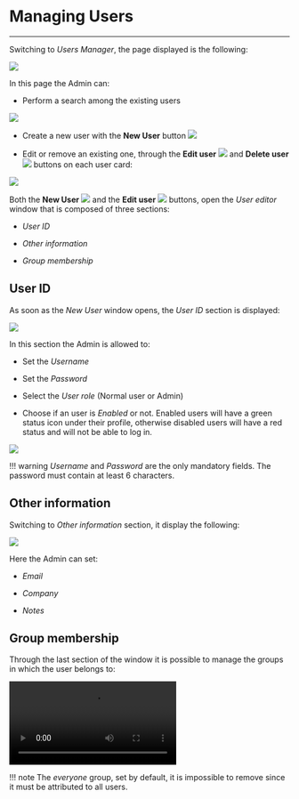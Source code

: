 # Managing Users

****************

Switching to *Users Manager*, the page displayed is the following:

<img src="../img/managing-users/manager-page.jpg" class="ms-docimage"/>

In this page the Admin can:

* Perform a search among the existing users

<img src="../img/managing-users/search-users.jpg" class="ms-docimage" style="max-width:500px;"/>

* Create a new user with the **New User** button <img src="../img/button/new-user.jpg" class="ms-docbutton"/>

* Edit or remove an existing one, through the **Edit user** <img src="../img/button/edit-icon.jpg" class="ms-docbutton"/> and **Delete user** <img src="../img/button/delete-icon.jpg" class="ms-docbutton" /> buttons on each user card:

<img src="../img/managing-users/edit-user.jpg" class="ms-docimage"/>

Both the **New User** <img src="../img/button/new-user.jpg" class="ms-docbutton"/> and the **Edit user** <img src="../img/button/edit-icon.jpg" class="ms-docbutton"/> buttons, open the *User editor* window that is composed of three sections:

* *User ID*

* *Other information*

* *Group membership*

## User ID

As soon as the *New User* window opens, the *User ID* section is displayed:

<img src="../img/managing-users/popup-user.jpg" class="ms-docimage"/>

In this section the Admin is allowed to:

* Set the *Username*

* Set the *Password*

* Select the *User role* (Normal user or Admin)

* Choose if an user is *Enabled* or not. Enabled users will have a green status icon under their profile, otherwise disabled users will have a red status and will not be able to log in.

<img src="../img/managing-users/user-status.jpg" class="ms-docimage"/>

!!! warning
    *Username* and *Password* are the only mandatory fields. The password must contain at least 6 characters.

## Other information

Switching to *Other information* section, it display the following:

<img src="../img/managing-users/other-info.jpg" class="ms-docimage"/>

Here the Admin can set:

* *Email*

* *Company*

* *Notes*

## Group membership

Through the last section of the window it is possible to manage the groups in which the user belongs to:

<video class="ms-docimage" controls><source src="../img/managing-users/sel-groups.mp4" /></video>

!!! note
    The *everyone* group, set by default, it is impossible to remove since it must be attributed to all users.
